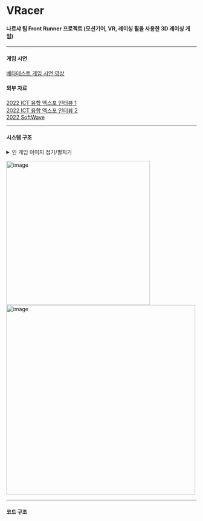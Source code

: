 <h1>VRacer</h1>

<h4>나르샤 팀 Front Runner 프로젝트 (모션기어, VR, 레이싱 휠을 사용한 3D 레이싱 게임)</h4>

<hr class='hr-solid'/>

<h4>게임 시연</h4>

<A href="https://youtu.be/73nwsgYFb-k"> 베타테스트 게임 시연 영상 </A><br><p>

<h4>외부 자료</h4>

<A href="https://www.youtube.com/watch?v=0z_Cq4jISbE"> 2022 ICT 융합 엑스포 인터뷰 1 </A><br>
<A href="https://youtu.be/mk3mnzRFsNI?t=18893"> 2022 ICT 융합 엑스포 인터뷰 2 </A><br>
<A href="https://youtu.be/SjQXdJujxlM?t=279"> 2022 SoftWave </A>

<hr class='hr-solid'/>

<h4>시스템 구조</h4>

<details>
<summary>인 게임 이미지 접기/펼치기</summary>
<br>
 - 타이틀<br>
  <img width="640" alt="image" src="https://user-images.githubusercontent.com/80941288/230429856-b15159f7-1159-4335-9263-c53544391f06.png"><br>
  <br>
 - 설정<br>
  <img width="640" alt="image" src="https://user-images.githubusercontent.com/80941288/230704946-42d8ad15-3b5d-44ab-9917-3793fe37806d.png"><br>
  <br>
 - 튜토리얼<br>
  <img width="640" alt="image" src="https://user-images.githubusercontent.com/80941288/230704993-294eeb6f-8402-44c7-9000-888c8ee65a09.png"><br>
  <br>
 - 일반 플레이<br>
  <img width="640" alt="image" src="https://user-images.githubusercontent.com/80941288/230705063-c2d5aba9-e2db-486d-8400-afb959e8728a.png"><br>
  <img width="640" alt="image" src="https://user-images.githubusercontent.com/80941288/230705116-e7e63212-1f49-43e6-b4dc-e6edaf388dca.png"><br>
  <br>
</details>

<img width="380" alt="image" src="https://user-images.githubusercontent.com/80941288/230706345-be430afc-eede-4a3e-89e6-978c97f3518f.png"><img width="500" alt="image" src="https://user-images.githubusercontent.com/80941288/230706701-d20c93b6-2893-4599-8b4d-d378113a74c3.png">

<hr class='hr-solid'/>

<h4>코드 구조</h4>
